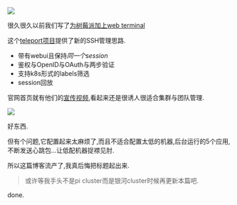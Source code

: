 ![](https://o4dyfn0ef.qnssl.com/image/2016-09-29-Screen%20Shot%202016-09-29%20at%2015.00.30.png?imageView2/2/h/200)

很久很久以前我们写了[为树莓派加上web terminal](https://www.slahser.com/2016/03/23/为树莓派加上web-terminal/) 

这个[teleport项目](https://github.com/gravitational/teleport)提供了新的SSH管理思路.

- 带有webui且保持*同一个session*
- 鉴权与OpenID与OAuth与两步验证
- 支持k8s形式的labels筛选
- session回放

官网首页就有他们的[宣传视频](https://youtu.be/bprRpX-4R_0),看起来还是很诱人很适合集群与团队管理.  

![](https://o4dyfn0ef.qnssl.com/image/2016-09-29-Screen%20Shot%202016-09-29%20at%2015.06.25.png?imageView2/2/h/400) 

好东西. 

但有个问题,它配置起来太麻烦了,而且不适合配置太低的机器,后台运行的5个应用,不断发送心跳包...让低配机器捉襟见肘.  

所以这篇博客流产了,我真后悔把标题起出来. 

> 或许等我手头不是pi cluster而是银河cluster时候再更新本篇吧. 

done. 


